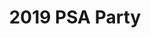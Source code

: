 ---
title: 2019 PSA Party
eleventyNavigation:
  key: 2019 PSA Party
  order:
  parent: PSA Party
layout: gallery.njk
permalink: "oldtimer/psa_party/2019-psa-party/index.html"
meta_desc: "Photos from the 2019 PSA Party, held in San Diego, CA"
url: "https://www.psa-history.org/oldtimer/psa_party/2019-psa-party/index.html"
collectionName: "2019-psa-party"
tags: "psa-party"
---